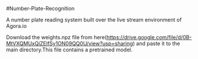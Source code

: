 #Number-Plate-Recognition

A number plate reading system built over the live stream environment of Agora.io

Download the weights.npz file from here(https://drive.google.com/file/d/0B-MtVXQMUxQiZElfSy1ON09QQ0U/view?usp=sharing) and paste it to the main directory.This file contains a pretrained model. 
